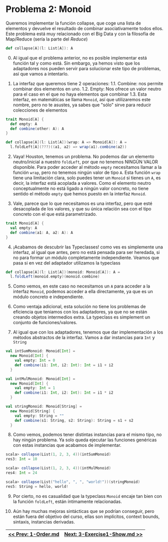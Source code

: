# Problema 2: Monoid

Queremos implementar la función collapse, que coge una lista de elementos y devuelve el resultado de combinar asociativamente todos ellos. Este problema está muy relacionado con el Big Data y con la filosofía de Map/Reduce (sería la parte del _Reduce_)

```scala
def collapse[A](l: List[A]): A
```

0. Al igual que el problema anterior, no es posible implementar está función tal y como está. Sin embargo, ya hemos visto que los adaptadores nos pueden servir para solucionar este tipo de problemas, así que vamos a intentarlo.

1. La interfaz que queremos tiene 2 operaciones:
1.1. Combine: nos permite combinar dos elementos en uno.
1.2. Empty: Nos ofrece un valor neutro para el caso en el que no haya elementos que combinar
1.3. Esta interfaz, en matemáticas se llama `Monoid`, así que utilizaremos este nombre, pero no te asustes, ya sabes que "sólo" sirve para reducir colecciones de elementos

```scala
trait Monoid[A] {
  def empty: A
  def combine(other: A): A
}

def collapse[A](l: List[A])(wrap: A => Monoid[A]): A =
  l.foldLeft[A](???)((a1, a2) => wrap(a1).combine(a2))
```

2. Vaya! Houston, tenemos un problema. No podemos dar un elemento neutro/inicial a nuestro `foldLeft`, por que no tenemos NINGÚN VALOR disponible. Para poder acceder al método `empty` necesitamos llamar a la función `wrap`, pero no tenemos ningún valor de tipo `A`. Esta función `wrap` tiene una limitación clara, solo puedes tener un `Monoid` si tienes un `A`, es decir, la interfaz está acoplada a valores. Como el elemento neutro conceptualmente no está ligado a ningún valor concreto, no tiene sentido el método `empty` que hemos puesto en la interfaz `Monoid`.

3. Vale, parece que lo que necesitamos es una interfaz, pero que esté desacoplada de los valores, y que su única relación sea con el tipo concreto con el que está parametrizado.

```scala
trait Monoid[A] {
  val empty: A
  def combine(a1: A, a2: A): A
}
```

4. ¡Acabamos de descubrir las Typeclasses! como ves es simplemente una interfaz, al igual que antes, pero no está pensada para ser heredada, si no para formar un módulo completamente independiente. Veamos que pasa si en vez del adaptador utilizamos la typeclass

```scala
def collapse[A](l: List[A])(monoid: Monoid[A]): A =
  l.foldLeft(monoid.empty)(monoid.combine)
```

5. Como vemos, en este caso no necesitamos un `A` para acceder a la interfaz `Monoid`, podemos acceder a ella directamente, ya que es un módulo concreto e independiente.

6. Como ventaja adicional, esta solución no tiene los problemas de eficiencia que teniamos con los adaptadores, ya que no se están creando objetos intermedios extra. La typeclass es simplement un conjunto de funciones/valores.

7. Al igual que con los adaptadores, tenemos que dar implementación a los métodos abstractos de la interfaz. Vamos a dar instancias para `Int` y `String`

```scala
val intSumMonoid: Monoid[Int] =
  new Monoid[Int] {
    val empty: Int = 0
    def combine(i1: Int, i2: Int): Int = i1 + i2
  }

val intMulMonoid: Monoid[Int] =
  new Monoid[Int] {
    val empty: Int = 1
    def combine(i1: Int, i2: Int): Int = i1 * i2
  }

val stringMonoid: Monoid[String] =
  new Monoid[String] {
    val empty: String = ""
    def combine(s1: String, s2: String): String = s1 + s2
  }
```

8. Como vemos, podemos tener distintas instancias para el mismo tipo, no hay ningún problema. Ya solo queda ejecutar las funciones genéricas con estas instancias que acabamos de implementar.

```scala
scala> collapse(List(1, 2, 3, 4))(intSumMonoid)
res3: Int = 10

scala> collapse(List(1, 2, 3, 4))(intMulMonoid)
res4: Int = 24

scala> collapse(List("hello", ", ", "world!"))(stringMonoid)
res5: String = hello, world!
```

9. Por cierto, no es casualidad que la typeclass `Monoid` encaje tan bien con la función `foldLeft`, están íntimamente relacionadas.

10. Aún hay muchas mejoras sintácticas que se podrían conseguir, pero están fuera del objetivo del curso, ellas son implícitos, context bounds, sintaxis, instancias derivadas.

| [<< Prev: 1-Order.md](1-Order.md) | [Next: 3-Exercise1-Show.md >>](3-Show.md) |
| :--- | ---: |
